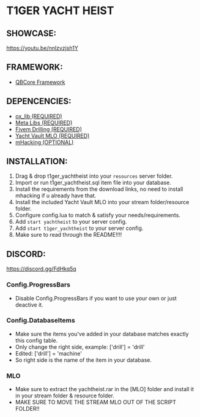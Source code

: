 # T1GER YACHT HEIST

## SHOWCASE:
https://youtu.be/nnlzvzjsh1Y

## FRAMEWORK:
- [QBCore Framework](https://github.com/qbcore-framework/qb-core)

## DEPENCENCIES:
- [ox_lib (REQUIRED)](https://github.com/overextended/ox_lib)
- [Meta Libs (REQUIRED)](https://github.com/meta-hub/meta_libs/releases/tag/v1.31)
- [Fivem Drilling (REQUIRED)](https://gitlab.com/t1ger-scripts/t1ger-requirements/-/tree/main/fivem-drilling)
- [Yacht Vault MLO (REQUIRED)](https://cdn.discordapp.com/attachments/694892962974269461/1062513446014439505/yachtheist.zip)
- [mHacking (OPTIONAL)](https://github.com/justgreatgaming/FiveM-Scripts-2/tree/master/mhacking)

## INSTALLATION:
1. Drag & drop t1ger_yachtheist into your `resources` server folder.
2. Import or run t1ger_yachtheist.sql item file into your database.
3. Install the requirements from the download links, no need to install mhacking if u already have that.
4. Install the included Yacht Vault MLO into your stream folder/resource folder.
5. Configure config.lua to match & satisfy your needs/requirements.
6. Add `start yachtheist` to your server config.
7. Add `start t1ger_yachtheist` to your server config.
8. Make sure to read through the README!!!!

## DISCORD:
https://discord.gg/FdHkq5q

### Config.ProgressBars
- Disable Config.ProgressBars if you want to use your own or just deactive it.

### Config.DatabaseItems
- Make sure the items you've added in your database matches exactly this config table.
- Only change the right side, example: ['drill'] = 'drill'
- Edited: ['drill'] = 'machine'
- So right side is the name of the item in your database.

### MLO 
- Make sure to extract the yachtheist.rar in the [MLO] folder and install it in your stream folder & resource folder.
- MAKE SURE TO MOVE THE STREAM MLO OUT OF THE SCRIPT FOLDER!!